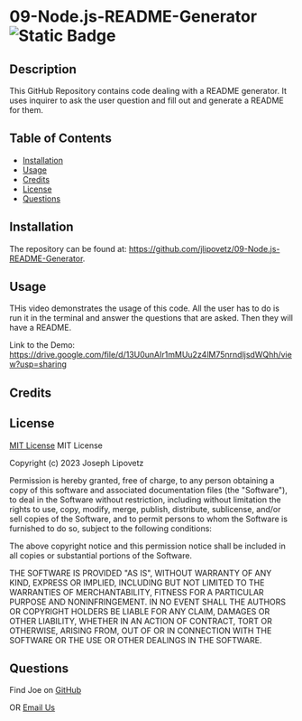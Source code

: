 # 09-Node.js-README-Generator ![Static Badge](https://img.shields.io/badge/MIT_License-grey)
## Description
This GitHub Repository contains code dealing with a README generator. It uses inquirer to ask the user question and fill out and generate a README for them.
## Table of Contents
- [Installation](#installation)
- [Usage](#usage)
- [Credits](#credits)
- [License](#license)
- [Questions](#questions)
## Installation
The repository can be found at: https://github.com/jlipovetz/09-Node.js-README-Generator.
## Usage
THis video demonstrates the usage of this code. All the user has to do is run it in the terminal and answer the questions that are asked. Then they will have a README.

Link to the Demo: https://drive.google.com/file/d/13U0unAIr1mMUu2z4lM75nrndljsdWQhh/view?usp=sharing
## Credits

## License
[MIT License](https://choosealicense.com/licenses/mit/)
MIT License

Copyright (c) 2023 Joseph Lipovetz

Permission is hereby granted, free of charge, to any person obtaining a copy
of this software and associated documentation files (the "Software"), to deal
in the Software without restriction, including without limitation the rights
to use, copy, modify, merge, publish, distribute, sublicense, and/or sell
copies of the Software, and to permit persons to whom the Software is
furnished to do so, subject to the following conditions:

The above copyright notice and this permission notice shall be included in all
copies or substantial portions of the Software.

THE SOFTWARE IS PROVIDED "AS IS", WITHOUT WARRANTY OF ANY KIND, EXPRESS OR
IMPLIED, INCLUDING BUT NOT LIMITED TO THE WARRANTIES OF MERCHANTABILITY,
FITNESS FOR A PARTICULAR PURPOSE AND NONINFRINGEMENT. IN NO EVENT SHALL THE
AUTHORS OR COPYRIGHT HOLDERS BE LIABLE FOR ANY CLAIM, DAMAGES OR OTHER
LIABILITY, WHETHER IN AN ACTION OF CONTRACT, TORT OR OTHERWISE, ARISING FROM,
OUT OF OR IN CONNECTION WITH THE SOFTWARE OR THE USE OR OTHER DEALINGS IN THE
SOFTWARE.
## Questions

Find Joe on [GitHub](https://github.com/jlipovetz)

  OR 
  [Email Us](mailto:placeholder@email.com)